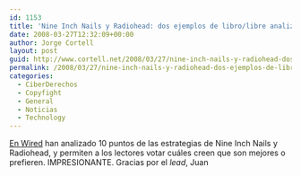 ```yaml
---
id: 1153
title: 'Nine Inch Nails y Radiohead: dos ejemplos de libro/libre analizados'
date: 2008-03-27T12:32:09+00:00
author: Jorge Cortell
layout: post
guid: http://www.cortell.net/2008/03/27/nine-inch-nails-y-radiohead-dos-ejemplos-de-librolibre-analizados/
permalink: /2008/03/27/nine-inch-nails-y-radiohead-dos-ejemplos-de-librolibre-analizados/
categories:
  - CiberDerechos
  - Copyfight
  - General
  - Noticias
  - Technology
---
```

<a href="http://www.wired.com/entertainment/music/news/2008/03/reznor_radiohead" title="artículo en Wired" target="_blank">En Wired</a> han analizado 10 puntos de las estrategias de Nine Inch Nails y Radiohead, y permiten a los lectores votar cuáles creen que son mejores o prefieren. IMPRESIONANTE. Gracias por el _lead_, Juan